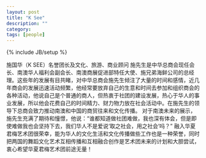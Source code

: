 ```yaml
---
layout: post
title: "K See"
description: ""
category: 
tags: [people]
---
```

{% include JB/setup %}

施国华（K SEE）名誉团长及文化、旅游、商业顾问
施先生是中华总商会现任会长、南澳华人福利会副会长、南澳商展促进部特任大使、施兄弟海鲜公司的总经理。这些年的发展有目共睹，对中华总商会施先生倾注了大量的时间和感情，近几年商会的发展迅速活动频繁，他经常要放弃自己的生意和时间去参加和组织商会的各种活动，他说自己是个普通的商人，但热衷于社团的建设发展，热心于华人的事业发展，所以他会花费自己的时间精力、财力物力放在社会活动中。在施先生的领导下总商会致力推动南澳和中国的商贸往来和文化传播。
对于南澳未来的展示，施先生充满了期待和憧憬，他说：“谁都知道做社团难做，我也深有体会，但是即使难做我也会坚持下去，我们华人不是爱说‘取之社会，用之社会’吗？”
融入华夏君梅艺术团很荣幸，能为华人的文化生活和文化传播做些工作也是一种荣誉，同时把两国的舞蹈文化艺术互相传播和互相融合创作是艺术团未来的计划和大胆尝试，衷心希望华夏君梅艺术团前途无量！
